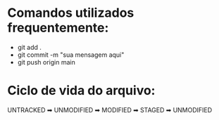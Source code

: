 # Comandos utilizados frequentemente:
 - git add .
 - git commit -m "sua mensagem aqui"
 - git push origin main
 
# Ciclo de vida do arquivo:
UNTRACKED ➡ UNMODIFIED ➡ MODIFIED ➡ STAGED ➡ UNMODIFIED
